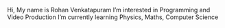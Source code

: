  Hi, My name is Rohan Venkatapuram
 I’m interested in Programming and Video Production
 I’m currently learning Physics, Maths, Computer Science

<!---
RohanRV9/RohanRV9 is a ✨ special ✨ repository because its `README.md` (this file) appears on your GitHub profile.
You can click the Preview link to take a look at your changes.
--->
